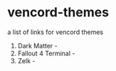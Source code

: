 # vencord-themes
a list of links for vencord themes


1. Dark Matter -
2. Fallout 4 Terminal -
3. Zelk - 
